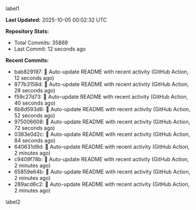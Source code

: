 
label1 
<!-- ACTIVITY_START -->
**Last Updated:** 2025-10-05 00:02:32 UTC

**Repository Stats:**
- Total Commits: 35869
- Last Commit: 12 seconds ago

**Recent Commits:**
- bab829197: 🤖 Auto-update README with recent activity (GitHub Action, 12 seconds ago)
- 877b3158d: 🤖 Auto-update README with recent activity (GitHub Action, 28 seconds ago)
- f59c27d73: 🤖 Auto-update README with recent activity (GitHub Action, 40 seconds ago)
- 6b8d593d6: 🤖 Auto-update README with recent activity (GitHub Action, 52 seconds ago)
- 975006608: 🤖 Auto-update README with recent activity (GitHub Action, 72 seconds ago)
- 0383e0d2c: 🤖 Auto-update README with recent activity (GitHub Action, 84 seconds ago)
- 640631d9d: 🤖 Auto-update README with recent activity (GitHub Action, 2 minutes ago)
- c9409f78b: 🤖 Auto-update README with recent activity (GitHub Action, 2 minutes ago)
- 65859e64b: 🤖 Auto-update README with recent activity (GitHub Action, 2 minutes ago)
- 289acd6c2: 🤖 Auto-update README with recent activity (GitHub Action, 2 minutes ago)
<!-- ACTIVITY_END -->

label2
